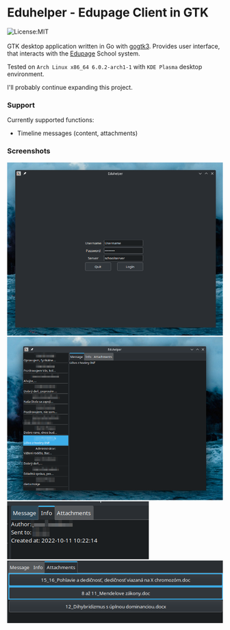 # Eduhelper - Edupage Client in GTK
![License:MIT](https://img.shields.io/badge/license-MIT-green)<br><br>
GTK desktop application written in Go with [gogtk3](https://github.com/gotk3/gotk3).
Provides user interface, that interacts with the [Edupage](https://www.edupage.org/) School system.<br>

Tested on `Arch Linux x86_64 6.0.2-arch1-1` with `KDE Plasma` desktop environment.

I'll probably continue expanding this project.

### Support
Currently supported functions:
- Timeline messages (content, attachments)



### Screenshots

![login screen of eduhelper](screenshots/login_screen.png)
![main screen of eduhelper](screenshots/main_screen.png)
![info tab of message](screenshots/info_tab.png)
![attachments tab of message](screenshots/attachments_tab.png)
